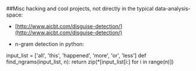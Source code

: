 ##Misc hacking and cool projects, not directly in the typical data-analysis-space:

  + [http://www.aicbt.com/disguise-detection/](http://www.aicbt.com/disguise-detection/)

* n-gram detection in python:

input_list = ['all', 'this', 'happened', 'more', 'or', 'less']
def find_ngrams(input_list, n):
    return zip(*[input_list[i:] for i in range(n)])
